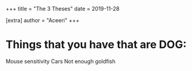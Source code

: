 +++
title = "The 3 Theses"
date = 2019-11-28

[extra]
author = "Aceeri"
+++

# Things that you have that are DOG:
 
 Mouse sensitivity 
 Cars
 Not enough goldfish